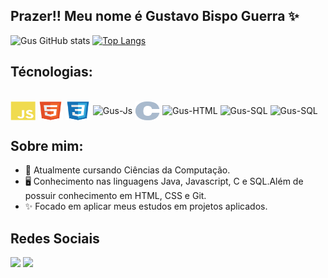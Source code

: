 ## Prazer!! Meu nome é Gustavo Bispo Guerra ✨

![Gus GitHub stats](https://github-readme-stats.vercel.app/api?username=Guszguerra&theme=radical&count_private=true&show_icons=true)
[![Top Langs](https://github-readme-stats.vercel.app/api/top-langs/?username=Guszguerra&theme=radical&layout=compact&langs_count=9)](https://github.com/Guszguerra/github-readme-stats)

## Técnologias:
<div style="display: inline_block"><br>

 
  <img align="center" alt="Gus-Js" height="30" width="40" src="https://raw.githubusercontent.com/devicons/devicon/master/icons/javascript/javascript-plain.svg">
  <img align="center" alt="Gus-HTML" height="30" width="40" src="https://raw.githubusercontent.com/devicons/devicon/master/icons/html5/html5-original.svg">
  <img align="center" alt="Gus-CSS" height="30" width="40" src="https://raw.githubusercontent.com/devicons/devicon/master/icons/css3/css3-original.svg">
  <img align="center" alt="Gus-Js" height="30" width="40" src="https://devicon-website.vercel.app/api/java/original.svg"></img>
  <img align="center" alt="Gus-C" height="30" width="40" src="https://raw.githubusercontent.com/devicons/devicon/master/icons/c/c-original.svg">
  <img align="center" alt="Gus-HTML" height="30" width="40" src="https://cdn.jsdelivr.net/gh/devicons/devicon@latest/icons/git/git-original.svg">
  <img align="center" alt="Gus-SQL" height="30" width="40" src="https://cdn.jsdelivr.net/gh/devicons/devicon@latest/icons/mysql/mysql-plain-wordmark.svg">
  <img align="center" alt="Gus-SQL" height="30" width="40" src="https://devicon-website.vercel.app/api/mongodb/plain-wordmark.svg"></img>
</div>

  ##
## Sobre mim:

- 📕 Atualmente cursando Ciências da Computação.
- 🖥️ Conhecimento nas linguagens Java, Javascript, C e SQL.Além de possuir conhecimento em HTML, CSS e Git.
- ✨ Focado em aplicar meus estudos em projetos aplicados.
  
## Redes Sociais
  <div> 
  <a href = "mailto:gustavobispoguerra@gmail.com"><img src="https://img.shields.io/badge/-Gmail-%23333?style=for-the-badge&logo=gmail&logoColor=white" target="_blank"></a>
  <a href="https://www.linkedin.com/in/gustavo-bispo-guerra-632984205" target="_blank"><img src="https://img.shields.io/badge/-LinkedIn-%230077B5?style=for-the-badge&logo=linkedin&logoColor=white" target="_blank"></a>

